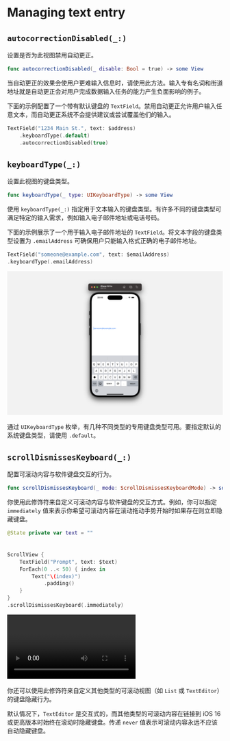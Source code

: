 # Managing text entry

## `autocorrectionDisabled(_:)`

设置是否为此视图禁用自动更正。


```swift
func autocorrectionDisabled(_ disable: Bool = true) -> some View
```

当自动更正的效果会使用户更难输入信息时，请使用此方法。输入专有名词和街道地址就是自动更正会对用户完成数据输入任务的能力产生负面影响的例子。

下面的示例配置了一个带有默认键盘的 `TextField`。禁用自动更正允许用户输入任意文本，而自动更正系统不会提供建议或尝试覆盖他们的输入。


```swift
TextField("1234 Main St.", text: $address)
    .keyboardType(.default)
    .autocorrectionDisabled(true)
```

## `keyboardType(_:)`

设置此视图的键盘类型。

```swift
func keyboardType(_ type: UIKeyboardType) -> some View
```


使用 `keyboardType(_:)` 指定用于文本输入的键盘类型。有许多不同的键盘类型可满足特定的输入需求，例如输入电子邮件地址或电话号码。

下面的示例展示了一个用于输入电子邮件地址的 `TextField`。将文本字段的键盘类型设置为 `.emailAddress` 可确保用户只能输入格式正确的电子邮件地址。

```swift
TextField("someone@example.com", text: $emailAddress)
.keyboardType(.emailAddress)
```

![TextKeyboardType](../../images/TextKeyboardType.png)

通过 `UIKeyboardType` 枚举，有几种不同类型的专用键盘类型可用。要指定默认的系统键盘类型，请使用 `.default`。

## `scrollDismissesKeyboard(_:)`

配置可滚动内容与软件键盘交互的行为。

```swift
func scrollDismissesKeyboard(_ mode: ScrollDismissesKeyboardMode) -> some View
```

你使用此修饰符来自定义可滚动内容与软件键盘的交互方式。例如，你可以指定 `immediately` 值来表示你希望可滚动内容在滚动拖动手势开始时如果存在则立即隐藏键盘。

```swift
@State private var text = ""


ScrollView {
    TextField("Prompt", text: $text)
    ForEach(0 ..< 50) { index in
        Text("\(index)")
            .padding()
    }
}
.scrollDismissesKeyboard(.immediately)
```

<video src="../../video/TextScrollDismissesKeyboard.mp4" controls="controls"></video>

你还可以使用此修饰符来自定义其他类型的可滚动视图（如 `List` 或 `TextEditor`）的键盘隐藏行为。

默认情况下，`TextEditor` 是交互式的，而其他类型的可滚动内容在链接到 iOS 16 或更高版本时始终在滚动时隐藏键盘。传递 `never` 值表示可滚动内容永远不应该自动隐藏键盘。
